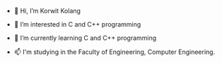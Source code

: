 - 👋 Hi, I’m Korwit Kolang
- 👀 I’m interested in C and C++ programming
- 🌱 I’m currently learning C and C++ programming

- 📫 I'm studying in the Faculty of Engineering, Computer Engineering.

<!---
Korwit/Korwit is a ✨ special ✨ repository because its `README.md` (this file) appears on your GitHub profile.
You can click the Preview link to take a look at your changes.- 💞️ I’m looking to collaborate on ...
--->
